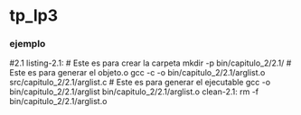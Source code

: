 # tp_lp3

### ejemplo


#2.1
listing-2.1:
    # Este es para crear la carpeta
	mkdir -p bin/capitulo_2/2.1/
	# Este es para generar el objeto.o
	gcc -c -o bin/capitulo_2/2.1/arglist.o src/capitulo_2/2.1/arglist.c
	# Este es para generar el ejecutable
	gcc -o bin/capitulo_2/2.1/arglist bin/capitulo_2/2.1/arglist.o
clean-2.1:
	rm -f bin/capitulo_2/2.1/arglist.o
